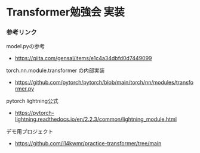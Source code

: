# Transformer勉強会 実装

### 参考リンク

model.pyの参考
- https://qiita.com/gensal/items/e1c4a34dbfd0d7449099

torch.nn.module.transformer の内部実装
- https://github.com/pytorch/pytorch/blob/main/torch/nn/modules/transformer.py

pytorch lightning公式
- https://pytorch-lightning.readthedocs.io/en/2.2.3/common/lightning_module.html

デモ用プロジェクト
- https://github.com/i14kwmr/practice-transformer/tree/main